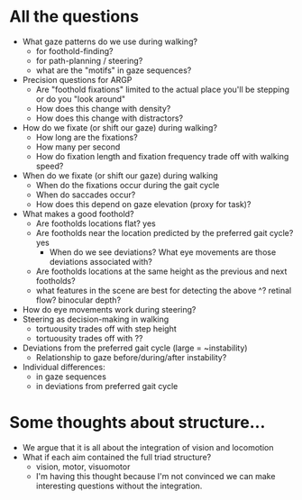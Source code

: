 
# All the questions

- What gaze patterns do we use during walking?
  - for foothold-finding?
  - for path-planning / steering?
  - what are the "motifs" in gaze sequences?
- Precision questions for ARGP
  - Are "foothold fixations" limited to the actual place you'll be stepping or do you "look around"
  - How does this change with density?
  - How does this change with distractors? 
- How do we fixate (or shift our gaze) during walking?
  - How long are the fixations?
  - How many per second
  - How do fixation length and fixation frequency trade off with walking speed?
- When do we fixate (or shift our gaze) during walking
  - When do the fixations occur during the gait cycle
  - When do saccades occur?
  - How does this depend on gaze elevation (proxy for task)? 
- What makes a good foothold?
  - Are footholds locations flat? yes
  - Are footholds near the location predicted by the preferred gait cycle? yes
    - When do we see deviations?  What eye movements are those deviations associated with?
  - Are footholds locations at the same height as the previous and next footholds?
  - what features in the scene are best for detecting the above ^? retinal flow? binocular depth? 
- How do eye movements work during steering?
- Steering as decision-making in walking
  - tortuousity trades off with step height
  - tortuousity trades off with ??
- Deviations from the preferred gait cycle (large = ~instability)
  - Relationship to gaze before/during/after instability?
- Individual differences:
  - in gaze sequences
  - in deviations from preferred gait cycle

# Some thoughts about structure...
- We argue that it is all about the integration of vision and locomotion
- What if each aim contained the full triad structure?
  - vision, motor, visuomotor
  - I'm having this thought because I'm not convinced we can make interesting questions without the integration. 
